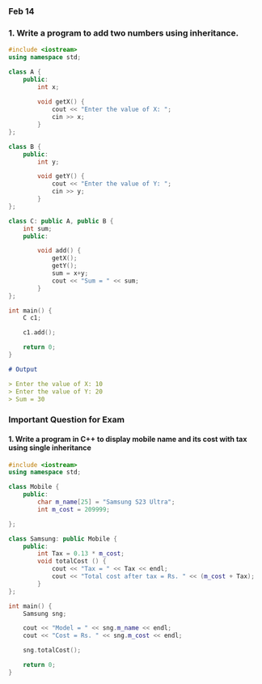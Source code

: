 ### Feb 14

### 1. Write a program to add two numbers using inheritance.

```cpp
#include <iostream>
using namespace std;

class A {
    public: 
        int x;
         
        void getX() {
            cout << "Enter the value of X: ";
            cin >> x;
        }        
};

class B {
    public:
        int y;

        void getY() {
            cout << "Enter the value of Y: ";
            cin >> y;
        }
};

class C: public A, public B {
    int sum;
    public:

        void add() {
            getX();
            getY();
            sum = x+y;
            cout << "Sum = " << sum;
        }
};

int main() {
    C c1;

    c1.add();

    return 0;
}
```

```md
# Output

> Enter the value of X: 10
> Enter the value of Y: 20
> Sum = 30
```

### Important Question for Exam

#### 1. Write a program in C++ to display mobile name and its cost with tax using single inheritance 

```cpp
#include <iostream>
using namespace std;

class Mobile {
    public:
        char m_name[25] = "Samsung S23 Ultra";
        int m_cost = 209999;

};

class Samsung: public Mobile {
    public:
        int Tax = 0.13 * m_cost;
        void totalCost () {
            cout << "Tax = " << Tax << endl;
            cout << "Total cost after tax = Rs. " << (m_cost + Tax);
        }
};

int main() {
    Samsung sng;

    cout << "Model = " << sng.m_name << endl;    
    cout << "Cost = Rs. " << sng.m_cost << endl;

    sng.totalCost();

    return 0;
}
```
